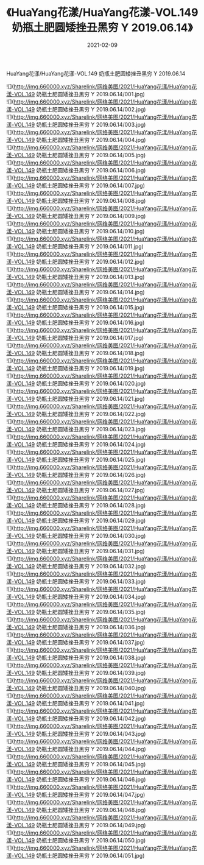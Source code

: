 ﻿---
layout: post
title:  《HuaYang花漾/HuaYang花漾-VOL.149 奶瓶土肥圆矮挫丑黑穷 Y 2019.06.14》
date:   2021-02-09
img: http://img.660000.xyz/Sharelink/网络美图/2021/HuaYang花漾/HuaYang花漾-VOL.149 奶瓶土肥圆矮挫丑黑穷 Y 2019.06.14/000.jpg
categories: [美女, 清纯, 唯美]
---

HuaYang花漾/HuaYang花漾-VOL.149 奶瓶土肥圆矮挫丑黑穷 Y 2019.06.14

 ![](http://img.660000.xyz/Sharelink/网络美图/2021/HuaYang花漾/HuaYang花漾-VOL.149 奶瓶土肥圆矮挫丑黑穷 Y 2019.06.14/001.jpg) <br>![](http://img.660000.xyz/Sharelink/网络美图/2021/HuaYang花漾/HuaYang花漾-VOL.149 奶瓶土肥圆矮挫丑黑穷 Y 2019.06.14/002.jpg) <br>![](http://img.660000.xyz/Sharelink/网络美图/2021/HuaYang花漾/HuaYang花漾-VOL.149 奶瓶土肥圆矮挫丑黑穷 Y 2019.06.14/003.jpg) <br>![](http://img.660000.xyz/Sharelink/网络美图/2021/HuaYang花漾/HuaYang花漾-VOL.149 奶瓶土肥圆矮挫丑黑穷 Y 2019.06.14/004.jpg) <br>![](http://img.660000.xyz/Sharelink/网络美图/2021/HuaYang花漾/HuaYang花漾-VOL.149 奶瓶土肥圆矮挫丑黑穷 Y 2019.06.14/005.jpg) <br>![](http://img.660000.xyz/Sharelink/网络美图/2021/HuaYang花漾/HuaYang花漾-VOL.149 奶瓶土肥圆矮挫丑黑穷 Y 2019.06.14/006.jpg) <br>![](http://img.660000.xyz/Sharelink/网络美图/2021/HuaYang花漾/HuaYang花漾-VOL.149 奶瓶土肥圆矮挫丑黑穷 Y 2019.06.14/007.jpg) <br>![](http://img.660000.xyz/Sharelink/网络美图/2021/HuaYang花漾/HuaYang花漾-VOL.149 奶瓶土肥圆矮挫丑黑穷 Y 2019.06.14/008.jpg) <br>![](http://img.660000.xyz/Sharelink/网络美图/2021/HuaYang花漾/HuaYang花漾-VOL.149 奶瓶土肥圆矮挫丑黑穷 Y 2019.06.14/009.jpg) <br>![](http://img.660000.xyz/Sharelink/网络美图/2021/HuaYang花漾/HuaYang花漾-VOL.149 奶瓶土肥圆矮挫丑黑穷 Y 2019.06.14/010.jpg) <br>![](http://img.660000.xyz/Sharelink/网络美图/2021/HuaYang花漾/HuaYang花漾-VOL.149 奶瓶土肥圆矮挫丑黑穷 Y 2019.06.14/011.jpg) <br>![](http://img.660000.xyz/Sharelink/网络美图/2021/HuaYang花漾/HuaYang花漾-VOL.149 奶瓶土肥圆矮挫丑黑穷 Y 2019.06.14/012.jpg) <br>![](http://img.660000.xyz/Sharelink/网络美图/2021/HuaYang花漾/HuaYang花漾-VOL.149 奶瓶土肥圆矮挫丑黑穷 Y 2019.06.14/013.jpg) <br>![](http://img.660000.xyz/Sharelink/网络美图/2021/HuaYang花漾/HuaYang花漾-VOL.149 奶瓶土肥圆矮挫丑黑穷 Y 2019.06.14/014.jpg) <br>![](http://img.660000.xyz/Sharelink/网络美图/2021/HuaYang花漾/HuaYang花漾-VOL.149 奶瓶土肥圆矮挫丑黑穷 Y 2019.06.14/015.jpg) <br>![](http://img.660000.xyz/Sharelink/网络美图/2021/HuaYang花漾/HuaYang花漾-VOL.149 奶瓶土肥圆矮挫丑黑穷 Y 2019.06.14/016.jpg) <br>![](http://img.660000.xyz/Sharelink/网络美图/2021/HuaYang花漾/HuaYang花漾-VOL.149 奶瓶土肥圆矮挫丑黑穷 Y 2019.06.14/017.jpg) <br>![](http://img.660000.xyz/Sharelink/网络美图/2021/HuaYang花漾/HuaYang花漾-VOL.149 奶瓶土肥圆矮挫丑黑穷 Y 2019.06.14/018.jpg) <br>![](http://img.660000.xyz/Sharelink/网络美图/2021/HuaYang花漾/HuaYang花漾-VOL.149 奶瓶土肥圆矮挫丑黑穷 Y 2019.06.14/019.jpg) <br>![](http://img.660000.xyz/Sharelink/网络美图/2021/HuaYang花漾/HuaYang花漾-VOL.149 奶瓶土肥圆矮挫丑黑穷 Y 2019.06.14/020.jpg) <br>![](http://img.660000.xyz/Sharelink/网络美图/2021/HuaYang花漾/HuaYang花漾-VOL.149 奶瓶土肥圆矮挫丑黑穷 Y 2019.06.14/021.jpg) <br>![](http://img.660000.xyz/Sharelink/网络美图/2021/HuaYang花漾/HuaYang花漾-VOL.149 奶瓶土肥圆矮挫丑黑穷 Y 2019.06.14/022.jpg) <br>![](http://img.660000.xyz/Sharelink/网络美图/2021/HuaYang花漾/HuaYang花漾-VOL.149 奶瓶土肥圆矮挫丑黑穷 Y 2019.06.14/023.jpg) <br>![](http://img.660000.xyz/Sharelink/网络美图/2021/HuaYang花漾/HuaYang花漾-VOL.149 奶瓶土肥圆矮挫丑黑穷 Y 2019.06.14/024.jpg) <br>![](http://img.660000.xyz/Sharelink/网络美图/2021/HuaYang花漾/HuaYang花漾-VOL.149 奶瓶土肥圆矮挫丑黑穷 Y 2019.06.14/025.jpg) <br>![](http://img.660000.xyz/Sharelink/网络美图/2021/HuaYang花漾/HuaYang花漾-VOL.149 奶瓶土肥圆矮挫丑黑穷 Y 2019.06.14/026.jpg) <br>![](http://img.660000.xyz/Sharelink/网络美图/2021/HuaYang花漾/HuaYang花漾-VOL.149 奶瓶土肥圆矮挫丑黑穷 Y 2019.06.14/027.jpg) <br>![](http://img.660000.xyz/Sharelink/网络美图/2021/HuaYang花漾/HuaYang花漾-VOL.149 奶瓶土肥圆矮挫丑黑穷 Y 2019.06.14/028.jpg) <br>![](http://img.660000.xyz/Sharelink/网络美图/2021/HuaYang花漾/HuaYang花漾-VOL.149 奶瓶土肥圆矮挫丑黑穷 Y 2019.06.14/029.jpg) <br>![](http://img.660000.xyz/Sharelink/网络美图/2021/HuaYang花漾/HuaYang花漾-VOL.149 奶瓶土肥圆矮挫丑黑穷 Y 2019.06.14/030.jpg) <br>![](http://img.660000.xyz/Sharelink/网络美图/2021/HuaYang花漾/HuaYang花漾-VOL.149 奶瓶土肥圆矮挫丑黑穷 Y 2019.06.14/031.jpg) <br>![](http://img.660000.xyz/Sharelink/网络美图/2021/HuaYang花漾/HuaYang花漾-VOL.149 奶瓶土肥圆矮挫丑黑穷 Y 2019.06.14/032.jpg) <br>![](http://img.660000.xyz/Sharelink/网络美图/2021/HuaYang花漾/HuaYang花漾-VOL.149 奶瓶土肥圆矮挫丑黑穷 Y 2019.06.14/033.jpg) <br>![](http://img.660000.xyz/Sharelink/网络美图/2021/HuaYang花漾/HuaYang花漾-VOL.149 奶瓶土肥圆矮挫丑黑穷 Y 2019.06.14/034.jpg) <br>![](http://img.660000.xyz/Sharelink/网络美图/2021/HuaYang花漾/HuaYang花漾-VOL.149 奶瓶土肥圆矮挫丑黑穷 Y 2019.06.14/035.jpg) <br>![](http://img.660000.xyz/Sharelink/网络美图/2021/HuaYang花漾/HuaYang花漾-VOL.149 奶瓶土肥圆矮挫丑黑穷 Y 2019.06.14/036.jpg) <br>![](http://img.660000.xyz/Sharelink/网络美图/2021/HuaYang花漾/HuaYang花漾-VOL.149 奶瓶土肥圆矮挫丑黑穷 Y 2019.06.14/037.jpg) <br>![](http://img.660000.xyz/Sharelink/网络美图/2021/HuaYang花漾/HuaYang花漾-VOL.149 奶瓶土肥圆矮挫丑黑穷 Y 2019.06.14/038.jpg) <br>![](http://img.660000.xyz/Sharelink/网络美图/2021/HuaYang花漾/HuaYang花漾-VOL.149 奶瓶土肥圆矮挫丑黑穷 Y 2019.06.14/039.jpg) <br>![](http://img.660000.xyz/Sharelink/网络美图/2021/HuaYang花漾/HuaYang花漾-VOL.149 奶瓶土肥圆矮挫丑黑穷 Y 2019.06.14/040.jpg) <br>![](http://img.660000.xyz/Sharelink/网络美图/2021/HuaYang花漾/HuaYang花漾-VOL.149 奶瓶土肥圆矮挫丑黑穷 Y 2019.06.14/041.jpg) <br>![](http://img.660000.xyz/Sharelink/网络美图/2021/HuaYang花漾/HuaYang花漾-VOL.149 奶瓶土肥圆矮挫丑黑穷 Y 2019.06.14/042.jpg) <br>![](http://img.660000.xyz/Sharelink/网络美图/2021/HuaYang花漾/HuaYang花漾-VOL.149 奶瓶土肥圆矮挫丑黑穷 Y 2019.06.14/043.jpg) <br>![](http://img.660000.xyz/Sharelink/网络美图/2021/HuaYang花漾/HuaYang花漾-VOL.149 奶瓶土肥圆矮挫丑黑穷 Y 2019.06.14/044.jpg) <br>![](http://img.660000.xyz/Sharelink/网络美图/2021/HuaYang花漾/HuaYang花漾-VOL.149 奶瓶土肥圆矮挫丑黑穷 Y 2019.06.14/045.jpg) <br>![](http://img.660000.xyz/Sharelink/网络美图/2021/HuaYang花漾/HuaYang花漾-VOL.149 奶瓶土肥圆矮挫丑黑穷 Y 2019.06.14/046.jpg) <br>![](http://img.660000.xyz/Sharelink/网络美图/2021/HuaYang花漾/HuaYang花漾-VOL.149 奶瓶土肥圆矮挫丑黑穷 Y 2019.06.14/047.jpg) <br>![](http://img.660000.xyz/Sharelink/网络美图/2021/HuaYang花漾/HuaYang花漾-VOL.149 奶瓶土肥圆矮挫丑黑穷 Y 2019.06.14/048.jpg) <br>![](http://img.660000.xyz/Sharelink/网络美图/2021/HuaYang花漾/HuaYang花漾-VOL.149 奶瓶土肥圆矮挫丑黑穷 Y 2019.06.14/049.jpg) <br>![](http://img.660000.xyz/Sharelink/网络美图/2021/HuaYang花漾/HuaYang花漾-VOL.149 奶瓶土肥圆矮挫丑黑穷 Y 2019.06.14/050.jpg) <br>![](http://img.660000.xyz/Sharelink/网络美图/2021/HuaYang花漾/HuaYang花漾-VOL.149 奶瓶土肥圆矮挫丑黑穷 Y 2019.06.14/051.jpg) <br>